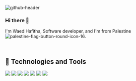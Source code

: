 ![github-header](https://user-images.githubusercontent.com/63124632/131246679-29dd3e8f-1690-478b-8589-50242ff926fd.png)




### Hi there 👋
I'm Waed Hafitha, Software developer, and I'm from Palestine ![palestine-flag-button-round-icon-16](https://user-images.githubusercontent.com/63124632/131248136-d0de74fa-d633-45c1-b0b4-f5912ebcfa93.png). 

</br>

## 🔧 Technologies and Tools

![](https://img.shields.io/badge/⚙️OS-Windows-informational?style=flat&logo=<LOGO_NAME>&logoColor=white&color=2bbc8a)
![](https://img.shields.io/badge/Editor-VSCode-informational?style=flat&logo=go&logoColor=white&color=2bbc8a)
![](https://img.shields.io/badge/Code-JavaScript-informational?style=flat&logo=javascript&logoColor=white&color=2bbc8a)
![](https://img.shields.io/badge/Code-HTML-informational?style=flat&logo=intellij-idea&logoColor=white&color=2bbc8a)
![](https://img.shields.io/badge/Code-CSS-informational?style=flat&logo=intellij-idea&logoColor=white&color=2bbc8a)
![](https://img.shields.io/badge/Code-React-informational?style=flat&logo=kubernetes&logoColor=white&color=2bbc8a)
![](https://img.shields.io/badge/Shell-Bash-informational?style=flat&logo=gnu-bash&logoColor=white&color=2bbc8a)







<!--
**waed-hamza/waed-hamza** is a ✨ _special_ ✨ repository because its `README.md` (this file) appears on your GitHub profile.

Here are some ideas to get you started:

- 🔭 I’m currently working on ...
- 🌱 I’m currently learning ...
- 👯 I’m looking to collaborate on ...
- 🤔 I’m looking for help with ...
- 💬 Ask me about ...
- 📫 How to reach me: ...
- 😄 Pronouns: ...
- ⚡ Fun fact: ...
-->
